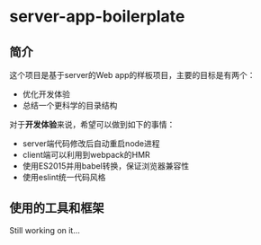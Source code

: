 # server-app-boilerplate

## 简介

这个项目是基于server的Web app的样板项目，主要的目标是有两个：

- 优化开发体验
- 总结一个更科学的目录结构

对于**开发体验**来说，希望可以做到如下的事情：

- server端代码修改后自动重启node进程
- client端可以利用到webpack的HMR
- 使用ES2015并用babel转换，保证浏览器兼容性
- 使用eslint统一代码风格

## 使用的工具和框架



Still working on it...
